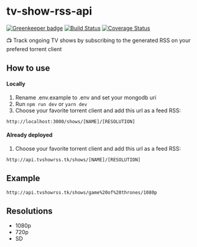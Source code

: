 # tv-show-rss-api

[![Greenkeeper badge](https://badges.greenkeeper.io/danielfsousa/tv-show-rss-api.svg)](https://greenkeeper.io/)
[![Build Status](https://travis-ci.org/danielfsousa/tv-show-rss-api.svg?branch=master)](https://travis-ci.org/danielfsousa/tv-show-rss-api) [![Coverage Status](https://coveralls.io/repos/github/danielfsousa/tv-show-rss-api/badge.svg?branch=master)](https://coveralls.io/github/danielfsousa/tv-show-rss-api?branch=master)

:tv: Track ongoing TV shows by subscribing to the generated RSS on your prefered torrent client

## How to use

#### Locally
1. Rename .env.example to .env and set your mongodb uri
2. Run ```npm run dev``` or ```yarn dev```
3. Choose your favorite torrent client and add this url as a feed RSS:
```
http://localhost:3000/shows/[NAME]/[RESOLUTION]
```

#### Already deployed
1. Choose your favorite torrent client and add this url as a feed RSS:
```
http://api.tvshowrss.tk/shows/[NAME]/[RESOLUTION]
```

## Example
```
http://api.tvshowrss.tk/shows/game%20of%20thrones/1080p
```

## Resolutions
* 1080p
* 720p
* SD
